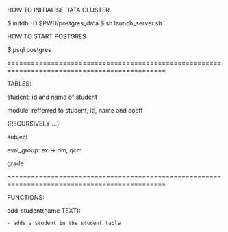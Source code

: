 HOW TO INITIALISE DATA CLUSTER

$ initdb -D $PWD/postgres_data
$ sh launch_server.sh

HOW TO START POSTGRES

$ psql postgres

==============================================================================================

TABLES:

student: id and name of student

module: refferred to student, id, name and coeff

(RECURSIVELY ...)

subject

eval_group: ex -> dm, qcm

grade

==============================================================================================

FUNCTIONS:

add_student(name TEXT):

    - adds a student in the student table
